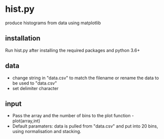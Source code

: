 # hist.py
produce histograms from data using matplotlib

## installation
Run hist.py after installing the required packages and python 3.6+

## data
- change string in "data.csv" to match the filename or rename the data to be used to "data.csv"
- set delimiter character

## input
- Pass the array and the number of bins to the plot function - plot(array,int)
- Default paramaters: data is pulled from "data.csv" and put into 20 bins, using normalisation and stacking.

